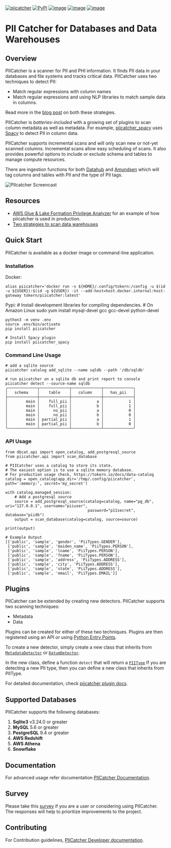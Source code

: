 [![piicatcher](https://github.com/tokern/piicatcher/actions/workflows/ci.yml/badge.svg)](https://github.com/tokern/piicatcher/actions/workflows/ci.yml)
[![PyPI](https://img.shields.io/pypi/v/piicatcher.svg)](https://pypi.python.org/pypi/piicatcher)
[![image](https://img.shields.io/pypi/l/piicatcher.svg)](https://pypi.org/project/piicatcher/)
[![image](https://img.shields.io/pypi/pyversions/piicatcher.svg)](https://pypi.org/project/piicatcher/)
[![image](https://img.shields.io/docker/v/tokern/piicatcher)](https://hub.docker.com/r/tokern/piicatcher)

# PII Catcher for Databases and Data Warehouses

## Overview

PIICatcher is a scanner for PII and PHI information. It finds PII data in your databases and file systems
and tracks critical data. PIICatcher uses two techniques to detect PII:

* Match regular expressions with column names
* Match regular expressions and using NLP libraries to match sample data in columns.

Read more in the [blog post](https://tokern.io/blog/scan-pii-data-warehouse/) on both these strategies.

PIICatcher is *batteries-included* with a growing set of plugins to scan column metadata as well as metadata. 
For example, [piicatcher_spacy](https://github.com/tokern/piicatcher_spacy) uses [Spacy](https://spacy.io) to detect
PII in column data.

PIICatcher supports incremental scans and will only scan new or not-yet scanned columns. Incremental scans allow easy
scheduling of scans. It also provides powerful options to include or exclude schema and tables to manage compute resources.

There are ingestion functions for both [Datahub](https://datahubproject.io) and [Amundsen](https://amundsen.io) which will tag columns 
and tables with PII and the type of PII tags.

![PIIcatcher Screencast](https://user-images.githubusercontent.com/1638298/143765818-87c7059a-f971-447b-83ca-e21182e28051.gif)


## Resources

* [AWS Glue & Lake Formation Privilege Analyzer](https://tokern.io/blog/lake-glue-access-analyzer/) for an example of how piicatcher is used in production.
* [Two strategies to scan data warehouses](https://tokern.io/blog/scan-pii-data-warehouse/)

## Quick Start

PIICatcher is available as a docker image or command-line application.

### Installation

Docker:

    alias piicatcher='docker run -v ${HOME}/.config/tokern:/config -u $(id -u ${USER}):$(id -g ${USER}) -it --add-host=host.docker.internal:host-gateway tokern/piicatcher:latest'


Pypi:
    # Install development libraries for compiling dependencies.
    # On Amazon Linux
    sudo yum install mysql-devel gcc gcc-devel python-devel

    python3 -m venv .env
    source .env/bin/activate
    pip install piicatcher

    # Install Spacy plugin
    pip install piicatcher_spacy


### Command Line Usage
    # add a sqlite source
    piicatcher catalog add_sqlite --name sqldb --path '/db/sqldb'

    # run piicatcher on a sqlite db and print report to console
    piicatcher detect --source-name sqldb
    ╭─────────────┬─────────────┬─────────────┬─────────────╮
    │   schema    │    table    │   column    │   has_pii   │
    ├─────────────┼─────────────┼─────────────┼─────────────┤
    │        main │    full_pii │           a │           1 │
    │        main │    full_pii │           b │           1 │
    │        main │      no_pii │           a │           0 │
    │        main │      no_pii │           b │           0 │
    │        main │ partial_pii │           a │           1 │
    │        main │ partial_pii │           b │           0 │
    ╰─────────────┴─────────────┴─────────────┴─────────────╯


### API Usage

    from dbcat.api import open_catalog, add_postgresql_source
    from piicatcher.api import scan_database

    # PIICatcher uses a catalog to store its state. 
    # The easiest option is to use a sqlite memory database.
    # For production usage check, https://tokern.io/docs/data-catalog
    catalog = open_catalog(app_dir='/tmp/.config/piicatcher', path=':memory:', secret='my_secret')

    with catalog.managed_session:
        # Add a postgresql source
        source = add_postgresql_source(catalog=catalog, name="pg_db", uri="127.0.0.1", username="piiuser",
                                        password="p11secret", database="piidb")
        output = scan_database(catalog=catalog, source=source)

    print(output)

    # Example Output
    [['public', 'sample', 'gender', 'PiiTypes.GENDER'], 
     ['public', 'sample', 'maiden_name', 'PiiTypes.PERSON'], 
     ['public', 'sample', 'lname', 'PiiTypes.PERSON'], 
     ['public', 'sample', 'fname', 'PiiTypes.PERSON'], 
     ['public', 'sample', 'address', 'PiiTypes.ADDRESS'], 
     ['public', 'sample', 'city', 'PiiTypes.ADDRESS'], 
     ['public', 'sample', 'state', 'PiiTypes.ADDRESS'], 
     ['public', 'sample', 'email', 'PiiTypes.EMAIL']]


## Plugins

PIICatcher can be extended by creating new detectors. PIICatcher supports two scanning techniques:
* Metadata
* Data

Plugins can be created for either of these two techniques. Plugins are then registered using an API or using
[Python Entry Points](https://packaging.python.org/en/latest/specifications/entry-points/).

To create a new detector, simply create a new class that inherits from [`MetadataDetector`](https://github.com/tokern/piicatcher/blob/master/piicatcher/detectors.py)
or [`DatumDetector`](https://github.com/tokern/piicatcher/blob/master/piicatcher/detectors.py).

In the new class, define a function `detect` that will return a [`PIIType`](https://github.com/tokern/dbcat/blob/main/dbcat/catalog/pii_types.py) 
If you are detecting a new PII type, then you can define a new class that inherits from PIIType.

For detailed documentation, check [piicatcher plugin docs](https://tokern.io/docs/piicatcher/detectors/plugins).


## Supported Databases

PIICatcher supports the following databases:
1. **Sqlite3** v3.24.0 or greater
2. **MySQL** 5.6 or greater
3. **PostgreSQL** 9.4 or greater
4. **AWS Redshift**
5. **AWS Athena**
6. **Snowflake**

## Documentation

For advanced usage refer documentation [PIICatcher Documentation](https://tokern.io/docs/piicatcher).

## Survey

Please take this [survey](https://forms.gle/Ns6QSNvfj3Pr2s9s6) if you are a user or considering using PIICatcher. 
The responses will help to prioritize improvements to the project.

## Contributing

For Contribution guidelines, [PIICatcher Developer documentation](https://tokern.io/docs/piicatcher/development). 

